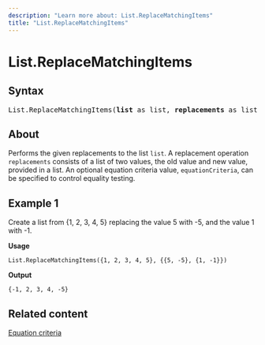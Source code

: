 ```yaml
---
description: "Learn more about: List.ReplaceMatchingItems"
title: "List.ReplaceMatchingItems"
---
```

# List.ReplaceMatchingItems

## Syntax

<pre>
List.ReplaceMatchingItems(<b>list</b> as list, <b>replacements</b> as list, optional <b>equationCriteria</b> as any) as list
</pre>
  
## About

Performs the given replacements to the list `list`. A replacement operation `replacements` consists of a list of two values, the old value and new value, provided in a list. An optional equation criteria value, `equationCriteria`, can be specified to control equality testing.

## Example 1

Create a list from {1, 2, 3, 4, 5} replacing the value 5 with -5, and the value 1 with -1.

**Usage**

```powerquery-m
List.ReplaceMatchingItems({1, 2, 3, 4, 5}, {{5, -5}, {1, -1}})
```

**Output**

`{-1, 2, 3, 4, -5}`

## Related content

[Equation criteria](list-functions.md#equation-criteria)
